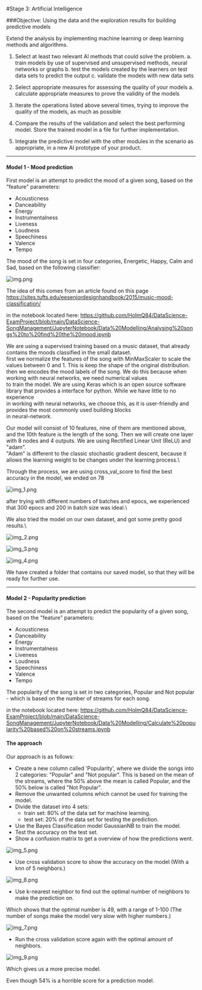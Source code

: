 #Stage 3: Artificial Intelligence

###Objective: Using the data and the exploration results for building predictive models

Extend the analysis by implementing machine learning or deep learning methods and algorithms.

1. Select at least two relevant AI methods that could solve the problem.
   a. train models by use of supervised and unsupervised methods, neural networks or graphs
   b. test the models created by the learners on test data sets to predict the output
   c. validate the models with new data sets

2. Select appropriate measures for assessing the quality of your models
   a. calculate appropriate measures to prove the validity of the models

3. Iterate the operations listed above several times, trying to improve the quality of the models, as
   much as possible

4. Compare the results of the validation and select the best performing model. Store the trained
   model in a file for further implementation.

5. Integrate the predictive model with the other modules in the scenario as appropriate, in a new AI
   prototype of your product.

***

#### Model 1 - Mood prediction

First model is an attempt to predict the mood of a given song, based on the "feature" parameters:
- Acousticness
- Danceability
- Energy
- Instrumentalness
- Liveness
- Loudness
- Speechiness
- Valence
- Tempo

The mood of the song is set in four categories, Energetic, Happy, Calm and Sad, based on the following classifier:

![img.png](img.png)

The idea of this comes from an article found on this page https://sites.tufts.edu/eeseniordesignhandbook/2015/music-mood-classification/

in the notebook located here: https://github.com/HolmQ84/DataScience-ExamProject/blob/main/DataScience-SongManagement/JupyterNotebook/Data%20Modelling/Analysing%20songs%20to%20find%20the%20mood.ipynb

We are using a supervised training based on a music dataset, that already contains the moods classified in the small dataset.\
first we normalize the features of the song with MinMaxScaler to scale the values between 0 and 1. This is keep the shape of the original distribution.\
then we encodes the mood labels of the song. We do this because when working with neural networks, we need numerical values \
to train the model.
We are using Keras which is an open source software library that provides a interface for python. While we have little to no experience\
in working with neural networks, we choose this, as it is user-friendly and provides the most commonly used building blocks\
in neural-network.

Our model will consist of 10 features, nine of them are mentioned above, and the 10th feature is the length of the song.
Then we will create one layer with 8 nodes and 4 outputs. We are using Rectified Linear Unit (ReLU) and "adam".\
"Adam" is different to the classic stochastic gradient descent, because it allows the learning weight to be changes under the learning process.\

Through the process, we are using cross_val_score to find the best accuracy in the model, we ended on 78

![img_1.png](img_1.png)

after trying with different numbers of batches and epocs, we experienced that 300 epocs and 200 in batch size was ideal.\

We also tried the model on our own dataset, and got some pretty good results.\

![img_2.png](img_2.png)

![img_3.png](img_3.png)

![img_4.png](img_4.png)

We have created a folder that contains our saved model, so that they will be ready for further use.

***


#### Model 2 - Popularity prediction

The second model is an attempt to predict the popularity of a given song, based on the "feature" parameters:

- Acousticness
- Danceability
- Energy
- Instrumentalness
- Liveness
- Loudness
- Speechiness
- Valence
- Tempo


The popularity of the song is set in two categories, Popular and Not popular - which is based on the number of streams for each song.

in the notebook located here: https://github.com/HolmQ84/DataScience-ExamProject/blob/main/DataScience-SongManagement/JupyterNotebook/Data%20Modelling/Calculate%20popularity%20based%20on%20streams.ipynb

#### The approach

Our approach is as follows:

- Create a new column called 'Popularity', where we divide the songs into 2 categories: "Popular" and "Not popular". This is based on the mean of the streams, where the 50% above the mean is called Popular, and the 50% below is called "Not Popular".
- Remove the unwanted columns which cannot be used for training the model.
- Divide the dataset into 4 sets:
  - train set: 80% of the data set for machine learning.
  - test set: 20% of the data set for testing the prediction.
- Use the Bayes Classification model GaussianNB to train the model.
- Test the accuracy on the test set.
- Show a confusion matrix to get a overview of how the predictions went.

![img_5.png](img_5.png)

- Use cross validation score to show the accuracy on the model (With a knn of 5 neighbors.)

![img_8.png](img_8.png)

- Use k-nearest neighbor to find out the optimal number of neighbors to make the prediction on.

Which shows that the optimal number is 49, with a range of 1-100 (The number of songs make the model very slow with higher numbers.)

![img_7.png](img_7.png)

- Run the cross validation score again with the optimal amount of neighbors.

![img_9.png](img_9.png)

Which gives us a more precise model.

Even though 54% is a horrible score for a prediction model.